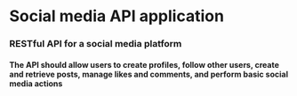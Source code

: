 # Social media API application

### RESTful API for a social media platform

#### The API should allow users to create profiles, follow other users, create and retrieve posts, manage likes and comments, and perform basic social media actions

